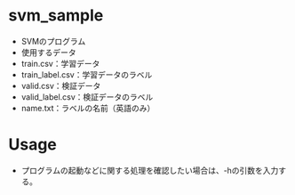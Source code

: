 # svm_sample
- SVMのプログラム
- 使用するデータ
- train.csv：学習データ
- train_label.csv：学習データのラベル
- valid.csv：検証データ
- valid_label.csv：検証データのラベル
- name.txt：ラベルの名前（英語のみ）

# Usage
- プログラムの起動などに関する処理を確認したい場合は、-hの引数を入力する。
